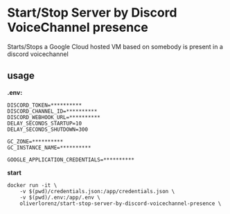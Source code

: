# Start/Stop Server by Discord VoiceChannel presence
Starts/Stops a Google Cloud hosted VM based on somebody is present in a discord voicechannel

## usage

**.env:**
```
DISCORD_TOKEN=**********
DISCORD_CHANNEL_ID=**********
DISCORD_WEBHOOK_URL=**********
DELAY_SECONDS_STARTUP=10
DELAY_SECONDS_SHUTDOWN=300

GC_ZONE=**********
GC_INSTANCE_NAME=**********

GOOGLE_APPLICATION_CREDENTIALS=**********
```

**start**
```
docker run -it \
    -v $(pwd)/credentials.json:/app/credentials.json \
    -v $(pwd)/.env:/app/.env \
    oliverlorenz/start-stop-server-by-discord-voicechannel-presence \
```